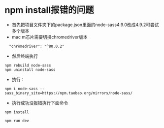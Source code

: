 # npm install报错的问题
- 首先把项目文件夹下的package.json里面的node-sass4.9.0改成4.9.2可尝试多个版本
- mac m芯片需要切换chromedriver版本
```
  "chromedriver": "^80.0.2"
  ```

- 然后终端执行
```
npm rebuild node-sass
npm uninstall node-sass
```
- 执行：
```
npm i node-sass --sass_binary_site=https://npm.taobao.org/mirrors/node-sass/
```
- 执行成功没报错执行下面命令
```
npm install
```
```
npm run dev
```
